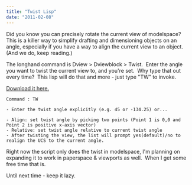 ```yaml
---
title: "Twist Lisp"
date: "2011-02-08"
---
```


Did you know you can precisely rotate the current view of modelspace?  This is a killer way to simplify drafting and dimensioning objects on an angle, especially if you have a way to align the current view to an object.  (And we do, keep reading.)

The longhand command is Dview > Dviewblock > Twist.  Enter the angle you want to twist the current view to, and you're set.  Why type that out every time?  This lisp will do that and more - just type "TW" to invoke.

[Download it here.](https://scenic-shop.com/files/cad/lisp/twist.lsp)

```
Command : TW

- Enter the twist angle explicitly (e.g. 45 or -134.25) or...

- Align: set twist angle by picking two points (Point 1 is 0,0 and Point 2 is positive x-axis vector)
- Relative: set twist angle relative to current twist angle
- After twisting the view, the list will prompt yes(default)/no to realign the UCS to the current angle.
```

Right now the script only does the twist in modelspace, I'm planning on expanding it to work in paperspace & viewports as well.  When I get some free time that is.

Until next time - keep it lazy.
